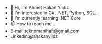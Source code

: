 - 👋 Hi, I’m Ahmet Hakan Yildiz
- 👀 I’m interested in C#, .NET, Python, SQL..
- 🌱 I’m currently learning .NET Core
- 📫 How to reach me ...
- E-mail:teknomanihah@gmail.com
- Linkedin:@ahakanyildz
